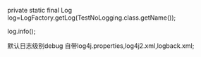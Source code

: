 private static final Log log=LogFactory.getLog(TestNoLogging.class.getName());

log.info();

默认日志级别debug 自带log4j.properties,log4j2.xml,logback.xml;